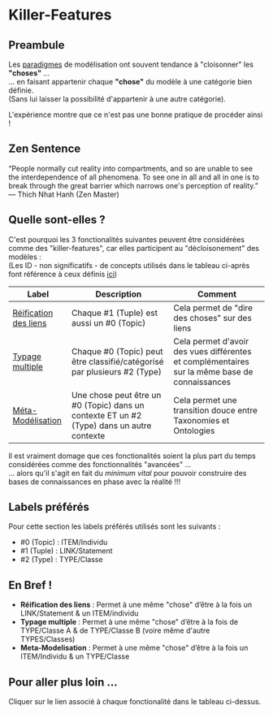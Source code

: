 
Killer-Features
==

Preambule
-
Les <a href="https://github.com/iPlumb3r/KeQuarks/tree/master/Paradigms">paradigmes</a> de modélisation ont souvent tendance à "cloisonner" les __"choses"__ ...   
... en faisant appartenir chaque __"chose"__ du modèle à une catégorie bien définie.   
(Sans lui laisser la possibilité d'appartenir à une autre catégorie).  

L'expérience montre que ce n'est pas une bonne pratique de procéder ainsi !

Zen Sentence
-
“People normally cut reality into compartments, and so are unable to see the interdependence of all phenomena. To see one in all and all in one is to break through the great barrier which narrows one's perception of reality.” ― Thich Nhat Hanh (Zen Master)

Quelle sont-elles ?
-
C'est pourquoi les 3 fonctionalités suivantes peuvent être considérées comme des "killer-features", car elles participent au "décloisonement" des modèles :   
(Les ID - non significatifs - de concepts utilisés dans le tableau ci-après font référence à ceux définis <a href="https://github.com/iPlumb3r/KeQuarks/tree/master/Concepts">ici</a>)

<table>
    <thead>
        <tr>
            <th>Label</th>
            <th>Description</th>
            <th>Comment</th>
        </tr>
    </thead>
    <tbody>
        <tr>
            <td><a href="https://github.com/iPlumb3r/KeQuarks/blob/master/Features/LinkReification_FR.md">Réification des liens</a></td>
            <td>Chaque #1 (Tuple) est aussi un #0 (Topic)</td>
            <td>Cela permet de "dire des choses" sur des liens</td>
        </tr>
        <tr>
            <td><a href="https://github.com/iPlumb3r/KeQuarks/blob/master/Features/Multi-Typing_FR.md">Typage multiple</a></td>
            <td>Chaque #0 (Topic) peut être classifié/catégorisé par plusieurs #2 (Type)</td>
            <td>Cela permet d'avoir des vues différentes et complémentaires sur la même base de connaissances</td>
        </tr>
        <tr>
            <td><a href="https://github.com/iPlumb3r/KeQuarks/blob/master/Features/Meta-Modeling_FR.md">Méta-Modélisation</a></td>
            <td>Une chose peut être un  #0 (Topic) dans un contexte ET un #2 (Type) dans un autre contexte</td>
            <td>Cela permet une transition douce entre Taxonomies et Ontologies</td>
        </tr>
    </tbody>
</table>

Il est vraiment domage que ces fonctionalités soient la plus part du temps considérées comme des fonctionnalités "avancées" ...   
... alors qu'il s'agit en fait du _minimum vital_ pour pouvoir construire des bases de connaissances en phase avec la réalité !!!

Labels préférés
-
Pour cette section les labels préférés utilisés sont les suivants :
* #0 (Topic) : ITEM/Individu
* #1 (Tuple) : LINK/Statement
* #2 (Type) : TYPE/Classe

En Bref !
-
* __Réification des liens__ : Permet à une même "chose" d’être à la fois un LINK/Statement & un ITEM/individu
* __Typage multiple__ : Permet à une même  "chose" d’être à la fois de TYPE/Classe A & de TYPE/Classe B (voire même d'autre TYPES/Classes)
* __Meta-Modelisation__ : Permet à une même "chose" d’être à la fois un ITEM/Individu & un TYPE/Classe

Pour aller plus loin ...
-
Cliquer sur le lien associé à chaque fonctionalité dans le tableau ci-dessus.
